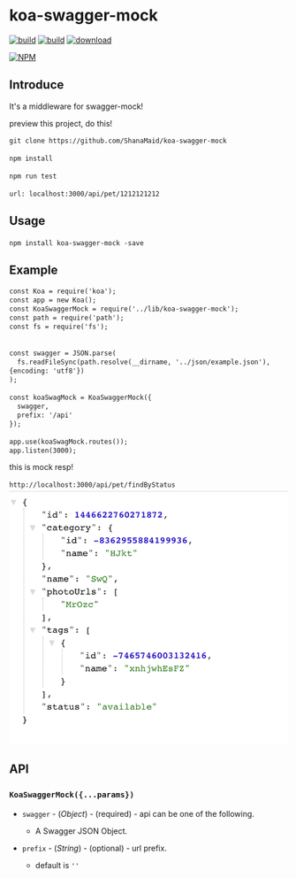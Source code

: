 # koa-swagger-mock
[![build](https://img.shields.io/npm/v/koa-swagger-mock.svg?style=flat-square)](https://www.npmjs.com/package/koa-swagger-mock) 
[![build](https://img.shields.io/npm/l/express.svg)](https://www.npmjs.com/package/koa-swagger-mock)
[![download](https://img.shields.io/npm/dt/koa-swagger-mock.svg?style=flat-square)](https://www.npmjs.com/package/koa-swagger-mock)

[![NPM](https://nodei.co/npm/koa-swagger-mock.png?downloads=true&downloadRank=true&stars=true)](https://nodei.co/npm/koa-swagger-mock/)
## Introduce
It's a middleware for swagger-mock!

preview this project, do this!
```
git clone https://github.com/ShanaMaid/koa-swagger-mock

npm install

npm run test

url: localhost:3000/api/pet/1212121212
```

## Usage
`npm install koa-swagger-mock -save`

## Example
```
const Koa = require('koa');
const app = new Koa();
const KoaSwaggerMock = require('../lib/koa-swagger-mock');
const path = require('path');
const fs = require('fs');


const swagger = JSON.parse(
  fs.readFileSync(path.resolve(__dirname, '../json/example.json'), {encoding: 'utf8'})
);

const koaSwagMock = KoaSwaggerMock({
  swagger,
  prefix: '/api'
});

app.use(koaSwagMock.routes());
app.listen(3000);
```
this is mock resp!

`http://localhost:3000/api/pet/findByStatus`
![mock resp](./example/example.png)

## API
### `KoaSwaggerMock({...params})`

* `swagger` - (*Object*) - (required) - api can be one of the following.
    - A Swagger JSON Object.

* `prefix` - (*String*) - (optional) - url prefix.
    - default is `''`